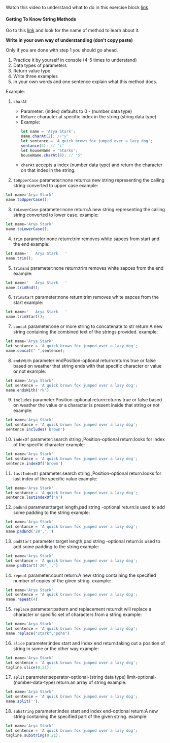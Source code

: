 Watch this video to understand what to do in this exercise block [link](https://www.youtube.com/watch?v=zGpplZj4zY0&feature=youtu.be)

#### Getting To Know String Methods

Go to this [link](https://developer.mozilla.org/en-US/docs/Web/JavaScript/Reference/Global_Objects/String) and look for the name of method to learn about it.

**Write in your own way of understanding (don't copy paste)**

Only if you are done with step 1 you should go ahead.

1. Practice it by yourself in console (4-5 times to understand)
2. Data types of parameters
3. Return value type
4. Write three examples
5. In your own words and one sentence explain what this method does.

Example:

1. `charAt`

   - Parameter: (index) defaults to 0 - (number data type)
   - Return: character at specific index in the string (string data type)
   - Example:
     ```js
     let name = 'Arya Stark';
     name.charAt(2); //"y"
     let sentance = 'A quick brown fox jumped over a lazy dog';
     sentance(4); // "i"
     let houseName = 'Starks';
     houseName.charAt(0); // "S"
     ```
   - `charAt` accepts a index (number data type) and return the character on that index in the string.

2. `toUpperCase`
parameter:none
return:a new string representing the calling string converted to upper case
example:
```js
let name='Arya Stark'
name.toUpperCase();
```
3. `toLowerCase`
parameter:none
return:A new string representing the calling string converted to lower case.
example:
```js
let name='Arya Stark'
name.toLowerCase();
```
4. `trim`
parameter:none
return:trim removes white sapces from start and the end
example:
```js
let name='   Arya Stark   '
name.trim();
```
5. `trimEnd`
parameter:none
return:trim removes white sapces from the end
example:
```js
let name='   Arya Stark   '
name.trimEnd();
```
6. `trimStart`
parameter:none
return:trim removes white sapces from the start
example:
```js
let name='   Arya Stark   '
name.trimStart();
```
7. `concat`
parameter:one or more string to concatenate to str
return:A new string containing the combined text of the strings provided.
example:
```js
let name='Arya Stark'
let sentance = 'A quick brown fox jumped over a lazy dog';
name.concat(" ",sentence);
```
8. `endsWith`
parameter:endPosition-optional
return:returns true or false based on weather that string ends with that specific character or value or not
example:
```js
let name='Arya Stark'
let sentence = 'A quick brown fox jumped over a lazy dog';
name.endsWith('rk')
```
9. `includes`
parameter:Position-optional
return:returns true or false based on weather the value or a character is present inside that string or not
example:
```js
let name='Arya Stark'
let sentance = 'A quick brown fox jumped over a lazy dog';
sentence.includes('brown')
```
10. `indexOf`
parameter:search string ,Position-optional
return:looks for index of the specific character
example:
```js
let name='Arya Stark'
let sentance = 'A quick brown fox jumped over a lazy dog';
sentence.indexOf('brown')
```
11. `lastIndexOf`
parameter:search string ,Position-optional
return:looks for last index of the specific value
example:
```js
let name='Arya Stark'
let sentance = 'A quick brown fox jumped over a lazy dog';
sentence.lastIndexOf('n')
```
12. `padEnd`
parameter:target length,pad string -optional
return:is used to add some padding to the string
example:
```js
let name='Arya Stark'
let sentance = 'A quick brown fox jumped over a lazy dog';
name.padEnd('20','.')
```
13. `padStart`
parameter:target length,pad string -optional
return:is used to add some padding to the string
example:
```js
let name='Arya Stark'
let sentance = 'A quick brown fox jumped over a lazy dog';
name.padStart('20','.')
```
14. `repeat`
parameter:count
return:A new string containing the specified number of copies of the given string.
example:
```js
let name='Arya Stark'
let sentence = 'A quick brown fox jumped over a lazy dog';
name.repeat(4)
```
15. `replace`
parameter:pattern and replacement
return:it will replace a character or specific set of characters from a string
example:
```js
let name='Arya Stark'
let sentence = 'A quick brown fox jumped over a lazy dog';
name.replace("stark","poha")
```
16. `slice`
parameter:indes start and index end
return:taking out a position of string in some or the other way
example:
```js
let name='Arya Stark'
let sentence = 'A quick brown fox jumped over a lazy dog';
tagline.slice(0,21);
```
17. `split`
parameter:seperator-optional-(string data type)
          limit-optional-(number-data-type)
return:an array of string
example:
```js
let name='Arya Stark'
let sentence = 'A quick brown fox jumped over a lazy dog';
name.split('');
```
18. `substring`
parameter:index start and index end-optional
return:A new string containing the specified part of the given string.
example:
```js
let name='Arya Stark'
let sentence = 'A quick brown fox jumped over a lazy dog';
tagline.subString(0,21);
```